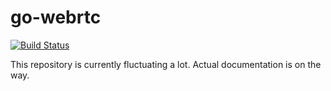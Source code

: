 # go-webrtc

[![Build Status](https://travis-ci.org/keroserene/go-webrtc.svg?branch=master)](https://travis-ci.org/keroserene/go-webrtc)

This repository is currently fluctuating a lot.
Actual documentation is on the way.
